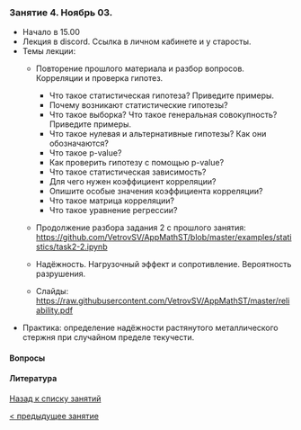 ### Занятие 4. Ноябрь 03.
- Начало в 15.00
- Лекция в discord. Ссылка в личном кабинете и у старосты.
- Темы лекции: 
  - Повторение прошлого материала и разбор вопросов. Корреляции и проверка гипотез.
    - Что такое статистическая гипотеза? Приведите примеры.
    - Почему возникают статистические гипотезы?
    - Что такое выборка? Что такое генеральная совокупность? Приведите примеры.
    - Что такое нулевая и альтернативные гипотезы? Как они обозначаются?
    - Что такое p-value?
    - Как проверить гипотезу с помощью p-value?
    - Что такое статистическая зависимость?
    - Для чего нужен коэффициент корреляции?
    - Опишите особые значения коэффициента корреляции?
    - Что такое матрица корреляции?
    - Что такое уравнение регрессии?
  - Продолжение разбора задания 2 с прошлого занятия: https://github.com/VetrovSV/AppMathST/blob/master/examples/statistics/task2-2.ipynb
  
  - Надёжность. Нагрузочный эффект и сопротивление. Вероятность разрушения.
  - Слайды: https://raw.githubusercontent.com/VetrovSV/AppMathST/master/reliability.pdf
- Практика: определение надёжности растянутого металлического стержня при случайном пределе текучести.

#### Вопросы



#### Литература



[Назад к списку занятий](https://github.com/VetrovSV/AppMathST/blob/master/README.md)

[ < предыдущее занятие](https://github.com/VetrovSV/AppMathST/blob/master/dist/3.md)

